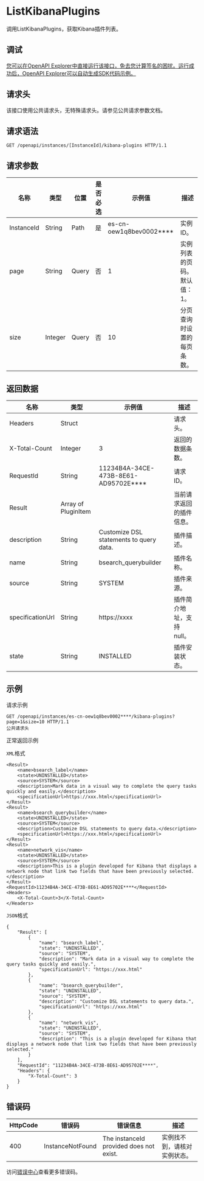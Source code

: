 # ListKibanaPlugins

调用ListKibanaPlugins，获取Kibana插件列表。

## 调试

[您可以在OpenAPI Explorer中直接运行该接口，免去您计算签名的困扰。运行成功后，OpenAPI Explorer可以自动生成SDK代码示例。](https://api.aliyun.com/#product=elasticsearch&api=ListKibanaPlugins&type=ROA&version=2017-06-13)

## 请求头

该接口使用公共请求头，无特殊请求头。请参见公共请求参数文档。

## 请求语法

```
GET /openapi/instances/[InstanceId]/kibana-plugins HTTP/1.1
```

## 请求参数

|名称|类型|位置|是否必选|示例值|描述|
|--|--|--|----|---|--|
|InstanceId|String|Path|是|es-cn-oew1q8bev0002\*\*\*\*|实例ID。 |
|page|String|Query|否|1|实例列表的页码。默认值：1。 |
|size|Integer|Query|否|10|分页查询时设置的每页条数。 |

## 返回数据

|名称|类型|示例值|描述|
|--|--|---|--|
|Headers|Struct| |请求头。 |
|X-Total-Count|Integer|3|返回的数据条数。 |
|RequestId|String|11234B4A-34CE-473B-8E61-AD95702E\*\*\*\*|请求ID。 |
|Result|Array of PluginItem| |当前请求返回的插件信息。 |
|description|String|Customize DSL statements to query data.|插件描述。 |
|name|String|bsearch\_querybuilder|插件名称。 |
|source|String|SYSTEM|插件来源。 |
|specificationUrl|String|https://xxxx|插件简介地址，支持null。 |
|state|String|INSTALLED|插件安装状态。 |

## 示例

请求示例

```
GET /openapi/instances/es-cn-oew1q8bev0002****/kibana-plugins?page=1&size=10 HTTP/1.1
公共请求头
```

正常返回示例

`XML`格式

```
<Result>
    <name>bsearch_label</name>
    <state>UNINSTALLED</state>
    <source>SYSTEM</source>
    <description>Mark data in a visual way to complete the query tasks quickly and easily.</description>
    <specificationUrl>https://xxx.html</specificationUrl>
</Result>
<Result>
    <name>bsearch_querybuilder</name>
    <state>UNINSTALLED</state>
    <source>SYSTEM</source>
    <description>Customize DSL statements to query data.</description>
    <specificationUrl>https://xxx.html</specificationUrl>
</Result>
<Result>
    <name>network_vis</name>
    <state>UNINSTALLED</state>
    <source>SYSTEM</source>
    <description>This is a plugin developed for Kibana that displays a network node that link two fields that have been previously selected.</description>
</Result>
<RequestId>11234B4A-34CE-473B-8E61-AD95702E****</RequestId>
<Headers>
    <X-Total-Count>3</X-Total-Count>
</Headers>
```

`JSON`格式

```
{
	"Result": [
		{
			"name": "bsearch_label",
			"state": "UNINSTALLED",
			"source": "SYSTEM",
			"description": "Mark data in a visual way to complete the query tasks quickly and easily.",
			"specificationUrl": "https://xxx.html"
		},
		{
			"name": "bsearch_querybuilder",
			"state": "UNINSTALLED",
			"source": "SYSTEM",
			"description": "Customize DSL statements to query data.",
			"specificationUrl": "https://xxx.html"
		},
		{
			"name": "network_vis",
			"state": "UNINSTALLED",
			"source": "SYSTEM",
			"description": "This is a plugin developed for Kibana that displays a network node that link two fields that have been previously selected."
		}
	],
	"RequestId": "11234B4A-34CE-473B-8E61-AD95702E****",
	"Headers": {
		"X-Total-Count": 3
	}
}
```

## 错误码

|HttpCode|错误码|错误信息|描述|
|--------|---|----|--|
|400|InstanceNotFound|The instanceId provided does not exist.|实例找不到，请核对实例状态。|

访问[错误中心](https://error-center.aliyun.com/status/product/elasticsearch)查看更多错误码。

